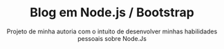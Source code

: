 <h1 align="center"> 
Blog em Node.js / Bootstrap 
</h1>

<p align="center"> 
Projeto de minha autoria com o intuito de desenvolver minhas habilidades pessoais sobre Node.Js 
<p>
